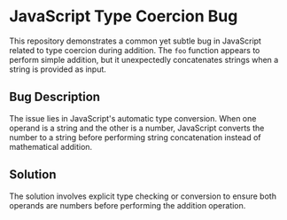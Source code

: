 # JavaScript Type Coercion Bug
This repository demonstrates a common yet subtle bug in JavaScript related to type coercion during addition.  The `foo` function appears to perform simple addition, but it unexpectedly concatenates strings when a string is provided as input.

## Bug Description
The issue lies in JavaScript's automatic type conversion. When one operand is a string and the other is a number, JavaScript converts the number to a string before performing string concatenation instead of mathematical addition.

## Solution
The solution involves explicit type checking or conversion to ensure both operands are numbers before performing the addition operation.
